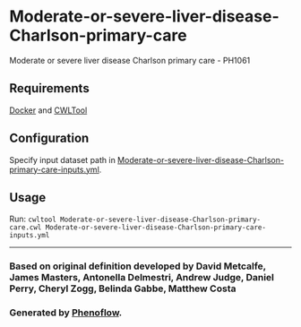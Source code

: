 # Moderate-or-severe-liver-disease-Charlson-primary-care

Moderate or severe liver disease Charlson primary care - PH1061

## Requirements

[Docker](https://docs.docker.com/install/) and [CWLTool](https://github.com/common-workflow-language/cwltool#install)

## Configuration

Specify input dataset path in [Moderate-or-severe-liver-disease-Charlson-primary-care-inputs.yml](Moderate-or-severe-liver-disease-Charlson-primary-care-inputs.yml).

## Usage

Run: `cwltool Moderate-or-severe-liver-disease-Charlson-primary-care.cwl Moderate-or-severe-liver-disease-Charlson-primary-care-inputs.yml`

***

### Based on original definition developed by David Metcalfe, James Masters, Antonella Delmestri, Andrew Judge, Daniel Perry, Cheryl Zogg, Belinda Gabbe, Matthew Costa
### Generated by [Phenoflow](https://kclhi.org/phenoflow).
